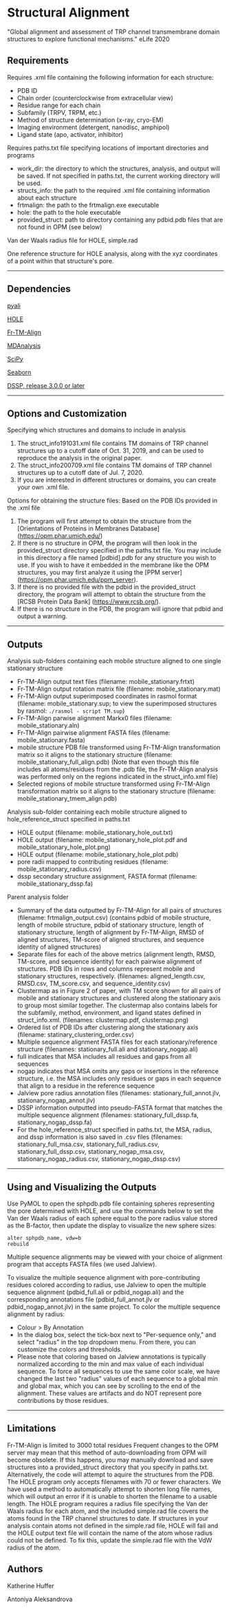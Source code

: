 # Structural Alignment
"Global alignment and assessment of TRP channel transmembrane domain structures to explore functional mechanisms." eLife 2020

## Requirements
Requires .xml file containing the following information for each structure:
- PDB ID 
- Chain order (counterclockwise from extracellular view)
- Residue range for each chain
- Subfamily (TRPV, TRPM, etc.)
- Method of structure determination (x-ray, cryo-EM)
- Imaging environment (detergent, nanodisc, amphipol)
- Ligand state (apo, activator, inhibitor)

Requires paths.txt file specifying locations of important directories and programs
- work_dir: the directory to which the structures, analysis, and output will be saved.  If not specified in paths.txt, the current working directory will be used.
- structs_info: the path to the required .xml file containing information about each structure
- frtmalign: the path to the frtmalign.exe executable
- hole: the path to the hole executable
- provided_struct: path to directory containing any pdbid.pdb files that are not found in OPM (see below)

Van der Waals radius file for HOLE, simple.rad

One reference structure for HOLE analysis, along with the xyz coordinates of a point within that structure's pore.

---

## Dependencies
[pyali](https://github.com/christang/pyali)

[HOLE](http://www.holeprogram.org/)

[Fr-TM-Align](http://cssb.biology.gatech.edu/skolnick/files/FrTMalign/index.html)

[MDAnalysis](https://www.mdanalysis.org/)

[SciPy](https://www.scipy.org/)

[Seaborn](https://seaborn.pydata.org/#)

[DSSP, release 3.0.0 or later](https://github.com/cmbi/hssp)

---

## Options and Customization
Specifying which structures and domains to include in analysis
1) The struct_info191031.xml file contains TM domains of TRP channel structures up to a cutoff date of Oct. 31, 2019, and can be used to reproduce the analysis in the original paper. 
2) The struct_info200709.xml file contains TM domains of TRP channel structures up to a cutoff date of Jul. 7, 2020.
3) If you are interested in different structures or domains, you can create your own .xml file.

Options for obtaining the structure files:
Based on the PDB IDs provided in the .xml file
1) The program will first attempt to obtain the structure from the [Orientations of Proteins in Membranes Database] (https://opm.phar.umich.edu/)
2) If there is no structure in OPM, the program will then look in the provided_struct directory specified in the paths.txt file.  You may include in this directory a file named [pdbid].pdb for any structure you wish to use.  If you wish to have it embedded in the membrane like the OPM structures, you may first analyze it using the [PPM server] (https://opm.phar.umich.edu/ppm_server).
3) If there is no provided file with the pdbid in the provided_struct directory, the program will attempt to obtain the structure from the [RCSB Protein Data Bank] (https://www.rcsb.org/).
4) If there is no structure in the PDB, the program will ignore that pdbid and output a warning.

---

## Outputs
Analysis sub-folders containing each mobile structure aligned to one single stationary structure
- Fr-TM-Align output text files (filename: mobile_stationary.frtxt)
- Fr-TM-Align output rotation matrix file (filename: mobile_stationary.mat)
- Fr-TM-Align output superimposed coordinates in rasmol format (filename: mobile_stationary.sup; to view the superimposed structures by rasmol: `./rasmol - script TM.sup`)
- Fr-TM-Align parwise alignment Markx0 files (filename: mobile_stationary.aln)
- Fr-TM-Align pairwise alignment FASTA files (filename: mobile_stationary.fasta)
- mobile structure PDB file transformed using Fr-TM-Align transformation matrix so it aligns to the stationary structure (filename: mobile_stationary_full_align.pdb) (Note that even though this file includes all atoms/residues from the .pdb file, the Fr-TM-Align analysis was performed only on the regions indicated in the struct_info.xml file)
- Selected regions of mobile structure transformed using Fr-TM-Align transformation matrix so it aligns to the stationary structure (filename: mobile_stationary_tmem_align.pdb)

Analysis sub-folder containing each mobile structure aligned to hole_reference_struct specified in paths.txt
- HOLE output (filename: mobile_stationary_hole_out.txt)
- HOLE output (filename: mobile_stationary_hole_plot.pdf and mobile_stationary_hole_plot.png)
- HOLE output (filename: mobile_stationary_hole_plot.pdb)
- pore radii mapped to contributing residues (filename: mobile_stationary_radius.csv)
- dssp secondary structure assignment, FASTA format (filename: mobile_stationary_dssp.fa)
	
Parent analysis folder
- Summary of the data outputted by Fr-TM-Align for all pairs of structures (filename: frtmalign_output.csv) (contains pdbid of mobile structure, length of mobile structure, pdbid of stationary structure, length of stationary structure, length of alignment by Fr-TM-Align, RMSD of aligned structures, TM-score of aligned structures, and sequence identity of aligned structures)
- Separate files for each of the above metrics (alignment length, RMSD, TM-score, and sequence identity) for each pairwise alignment of structures.  PDB IDs in rows and columns represent mobile and stationary structures, respectively. (filenames: aligned_length.csv, RMSD.csv, TM_score.csv, and sequence_identity.csv)
- Clustermap as in Figure 2 of paper, with TM score shown for all pairs of mobile and stationary structures and clustered along the stationary axis to group most similar together.  The clustermap also contains labels for the subfamily, method, environment, and ligand states defined in struct_info.xml.  (filenames: clustermap.pdf, clustermap.png)
- Ordered list of PDB IDs after clustering along the stationary axis (filename: statinary_clustering_order.csv)
- Multiple sequence alignment FASTA files for each stationary/reference structure (filenames: stationary_full.ali and stationary_nogap.ali)
- full indicates that MSA includes all residues and gaps from all sequences
- nogap indicates that MSA omits any gaps or insertions in the reference structure, i.e. the MSA includes only residues or gaps in each sequence that align to a residue in the reference sequence
- Jalview pore radius annotation files (filenames: stationary_full_annot.jlv, stationary_nogap_annot.jlv)
- DSSP information outputted into pseudo-FASTA format that matches the multiple sequence alignment (filenames: stationary_full_dssp.fa, stationary_nogap_dssp.fa)
- For the hole_reference_struct specified in paths.txt, the MSA, radius, and dssp information is also saved in .csv files (filenames: stationary_full_msa.csv, stationary_full_radius.csv, stationary_full_dssp.csv, stationary_nogap_msa.csv, stationary_nogap_radius.csv, stationary_nogap_dssp.csv)

---

## Using and Visualizing the Outputs
Use PyMOL to open the sphpdb.pdb file containing spheres representing the pore determined with HOLE, and use the commands below to set the Van der Waals radius of each sphere equal to the pore radius value stored as the B-factor, then update the display to visualize the new sphere sizes:
```
alter sphpdb_name, vdw=b
rebuild
```

Multiple sequence alignments may be viewed with your choice of alignment program that accepts FASTA files (we used Jalview).  

To visualize the multiple sequence alignment with pore-contributing residues colored according to radius, use Jalview to open the multiple sequence alignment (pdbid_full.ali or pdbid_nogap.ali) and the corresponding annotations file (pdbid_full_annot.jlv or pdbid_nogap_annot.jlv) in the same project. 
To color the multiple sequence alignment by radius:
- Colour > By Annotation
- In the dialog box, select the tick-box next to "Per-sequence only," and select "radius" in the top dropdown menu. From there, you can customize the colors and thresholds.
- Please note that coloring based on Jalview annotations is typically normalized according to the min and max value of each individual sequence. To force all sequences to use the same color scale, we have changed the last two "radius" values of each sequence to a global min and global max, which you can see by scrolling to the end of the alignment.  These values are artifacts and do NOT represent pore contributions by those residues.

---

## Limitations

Fr-TM-Align is limited to 3000 total residues
Frequent changes to the OPM server may mean that this method of auto-downloading from OPM will become obsolete. If this happens, you may manually download and save structures into a provided_struct directory that you specify in paths.txt.  Alternatively, the code will attempt to aquire the structures from the PDB.
The HOLE program only accepts filenames with 70 or fewer characters.  We have used a method to automatically attempt to shorten long file names, which will output an error if it is unable to shorten the filename to a usable length.
The HOLE program requires a radius file specifying the Van der Waals radius for each atom, and the included simple.rad file covers the atoms found in the TRP channel structures to date.  If structures in your analysis contain atoms not defined in the simple.rad file, HOLE will fail and the HOLE output text file will contain the name of the atom whose radius could not be defined.  To fix this, update the simple.rad file with the VdW radius of the atom.


## Authors
Katherine Huffer

Antoniya Aleksandrova
